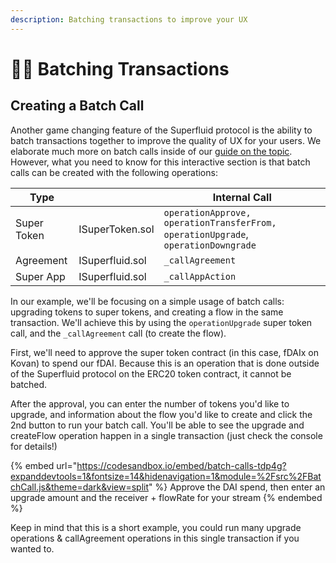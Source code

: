 ```yaml
---
description: Batching transactions to improve your UX
---
```


# 👩🍳 Batching Transactions

## Creating a Batch Call

Another game changing feature of the Superfluid protocol is the ability to batch transactions together to improve the quality of UX for your users. We elaborate much more on batch calls inside of our [guide on the topic](../guides/batch-call.md). However, what you need to know for this interactive section is that batch calls can be created with the following operations:

| Type        |                 | Internal Call                                                                      |
| ----------- | --------------- | ---------------------------------------------------------------------------------- |
| Super Token | ISuperToken.sol | `operationApprove, operationTransferFrom, operationUpgrade`, `operationDowngrade`  |
| Agreement   | ISuperfluid.sol | `_callAgreement`                                                                   |
| Super App   | ISuperfluid.sol |  `_callAppAction`                                                                  |

In our example, we'll be focusing on a simple usage of batch calls: upgrading tokens to super tokens, and creating a flow in the same transaction. We'll achieve this by using the `operationUpgrade` super token call, and the `_callAgreement` call (to create the flow).

First, we'll need to approve the super token contract (in this case, fDAIx on Kovan) to spend our fDAI. Because this is an operation that is done outside of the Superfluid protocol on the ERC20 token contract, it cannot be batched.&#x20;

After the approval, you can enter the number of tokens you'd like to upgrade, and information about the flow you'd like to create and click the 2nd button to run your batch call. You'll be able to see the upgrade and createFlow operation happen in a single transaction (just check the console for details!)

{% embed url="https://codesandbox.io/embed/batch-calls-tdp4g?expanddevtools=1&fontsize=14&hidenavigation=1&module=%2Fsrc%2FBatchCall.js&theme=dark&view=split" %}
Approve the DAI spend, then enter an upgrade amount and the receiver + flowRate for your stream
{% endembed %}

Keep in mind that this is a short example, you could run many upgrade operations & callAgreement operations in this single transaction if you wanted to.
